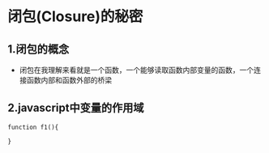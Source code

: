 闭包(Closure)的秘密
===
1.闭包的概念
---
- 闭包在我理解来看就是一个函数，一个能够读取函数内部变量的函数，一个连接函数内部和函数外部的桥梁


2.javascript中变量的作用域
---

```
function f1(){

}
```